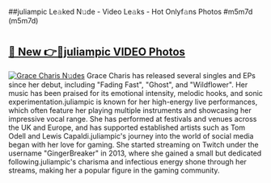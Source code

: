 ##juliampic Le𝚊ked N𝚞de - Video Le𝚊ks - Hot Onlyf𝚊ns Photos #m5m7d (m5m7d)

# <h2><a href="https://mediaupload.pro?title=juliampic&ref=9FEB">🔗 New 👉🔴juliampic VIDEO Photos</a></h2>

[![Grace Charis N𝚞des](https://i.imgur.com/rIISA9y.gif)](https://mediaupload.pro?title=juliampic&ref=9FEB)
Grace Charis has released several singles and EPs since her debut, including "Fading Fast", "Ghost", and "Wildflower". Her music has been praised for its emotional intensity, melodic hooks, and sonic experimentation.juliampic is known for her high-energy live performances, which often feature her playing multiple instruments and showcasing her impressive vocal range. She has performed at festivals and venues across the UK and Europe, and has supported established artists such as Tom Odell and Lewis Capaldi.juliampic's journey into the world of social media began with her love for gaming. She started streaming on Twitch under the username "GingerBreaker" in 2013, where she gained a small but dedicated following.juliampic's charisma and infectious energy shone through her streams, making her a popular figure in the gaming community.